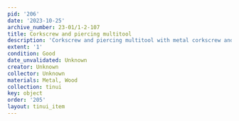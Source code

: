```yaml
---
pid: '206'
date: '2023-10-25'
archive_number: 23-01/1-2-107
title: Corkscrew and piercing multitool
description: 'Corkscrew and piercing multitool with metal corkscrew and wooden handle. '
extent: '1'
condition: Good
date_unvalidated: Unknown
creator: Unknown
collector: Unknown
materials: Metal, Wood
collection: tinui
key: object
order: '205'
layout: tinui_item
---
```

